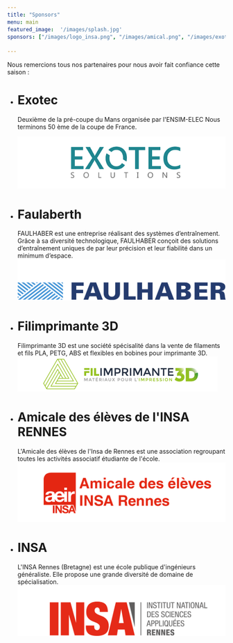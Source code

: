 ```yaml
---
title: "Sponsors"
menu: main
featured_image:  '/images/splash.jpg'
sponsors: ["/images/logo_insa.png", "/images/amical.png", "/images/exotec.png", "/images/faulhaber.png", "/images/elsys.jpg"]

---
```


Nous remercions tous nos partenaires pour nous avoir fait confiance cette saison :

*  #  Exotec
    Deuxième de la pré-coupe du Mans organisée par l'ENSIM-ELEC
	Nous terminons 50 ème  de la coupe de France.

    ![test](/images/exotec.png)

*  # Faulaberth
   FAULHABER est une entreprise réalisant des systèmes d’entraînement. Grâce à sa diversité technologique, FAULHABER conçoit des solutions d’entraînement uniques de par leur précision et leur fiabilité dans un minimum d’espace. 
    ![test](/images/faulhaber.png)


* # Filimprimante 3D
    Filimprimante 3D est une société spécisalité dans la vente de filaments et fils PLA, PETG, ABS et flexibles en bobines pour imprimante 3D.
    ![test](/images/filimprimante.png)

 

*  # Amicale des élèves de l'INSA RENNES
    L'Amicale des élèves de l'Insa de Rennes est une association regroupant toutes les activités associatif étudiante de l'école.
    ![test](/images/amical.png)


*  # INSA
   L'INSA Rennes (Bretagne) est une école publique d'ingénieurs généraliste. Elle propose une grande diversité de domaine de spécialisation.
    ![test](/images/logo_insa.png)



